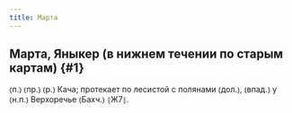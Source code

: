 ```yaml
---
title: Марта
---
```

## Марта, Яныкер (в нижнем течении по старым картам) {#1}

⦅п.⦆ ⦅пр.⦆ ⦅р.⦆ Кача; протекает по лесистой с полянами ⦅дол.⦆, ⦅впад.⦆ у ⦅н.п.⦆ Верхоречье ⦅Бахч.⦆ ⦃Ж7⦄.
